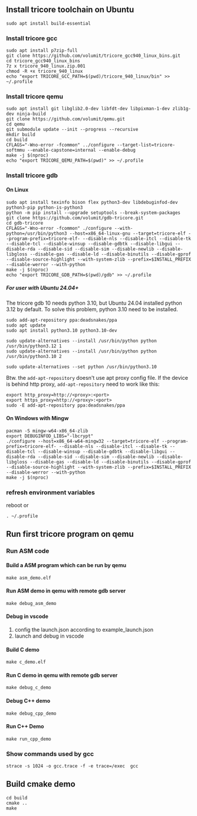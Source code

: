 ## Install tricore toolchain on Ubuntu

```shell
sudo apt install build-essential
```

### Install tricore gcc

```shell
sudo apt install p7zip-full
git clone https://github.com/volumit/tricore_gcc940_linux_bins.git
cd tricore_gcc940_linux_bins
7z x tricore_940_linux.zip.001
chmod -R +x tricore_940_linux
echo "export TRICORE_GCC_PATH=$(pwd)/tricore_940_linux/bin" >> ~/.profile
```

### Install tricore qemu

```shell
sudo apt install git libglib2.0-dev libfdt-dev libpixman-1-dev zlib1g-dev ninja-build
git clone https://github.com/volumit/qemu.git
cd qemu
git submodule update --init --progress --recursive
mkdir build
cd build
CFLAGS="-Wno-error -fcommon" ../configure --target-list=tricore-softmmu --enable-capstone=internal --enable-debug
make -j $(nproc)
echo "export TRICORE_QEMU_PATH=$(pwd)" >> ~/.profile
```

### Install tricore gdb

#### On Linux

```shell
sudo apt install texinfo bison flex python3-dev libdebuginfod-dev python3-pip python-is-python3
python -m pip install --upgrade setuptools --break-system-packages
git clone https://github.com/volumit/gdb-tricore.git
cd gdb-tricore
CFLAGS="-Wno-error -fcommon" ./configure --with-python=/usr/bin/python3 --host=x86_64-linux-gnu --target=tricore-elf --program-prefix=tricore-elf- --disable-nls --disable-itcl --disable-tk --disable-tcl --disable-winsup --disable-gdbtk --disable-libgui --disable-rda --disable-sid --disable-sim --disable-newlib --disable-libgloss --disable-gas --disable-ld --disable-binutils --disable-gprof --disable-source-highlight --with-system-zlib --prefix=$INSTALL_PREFIX --disable-werror --with-python
make -j $(nproc)
echo "export TRICORE_GDB_PATH=$(pwd)/gdb" >> ~/.profile
```

##### For user with Ubuntu 24.04+
The tricore gdb 10 needs python 3.10, but Ubuntu 24.04 installed python 3.12 by default. To solve this problem, python 3.10 need to be installed.
```shell
sudo add-apt-repository ppa:deadsnakes/ppa
sudo apt update
sudo apt install python3.10 python3.10-dev

sudo update-alternatives --install /usr/bin/python python /usr/bin/python3.12 1
sudo update-alternatives --install /usr/bin/python python /usr/bin/python3.10 2

sudo update-alternatives --set python /usr/bin/python3.10
```

Btw. the `add-apt-repository` doesn't use apt proxy config file. If the device is behind http proxy, `add-apt-repository` need to work like this:
```shell
export http_proxy=http://<proxy>:<port>
export https_proxy=http://<proxy>:<port>
sudo -E add-apt-repository ppa:deadsnakes/ppa
```

#### On Windows with Mingw

```shell
pacman -S mingw-w64-x86_64-zlib
export DEBUGINFOD_LIBS="-lbcrypt"
./configure --host=x86_64-w64-mingw32 --target=tricore-elf --program-prefix=tricore-elf- --disable-nls --disable-itcl --disable-tk --disable-tcl --disable-winsup --disable-gdbtk --disable-libgui --disable-rda --disable-sid --disable-sim --disable-newlib --disable-libgloss --disable-gas --disable-ld --disable-binutils --disable-gprof --disable-source-highlight --with-system-zlib --prefix=$INSTALL_PREFIX --disable-werror --with-python
make -j $(nproc)
```

### refresh environment variables

reboot
or

```shell
. ~/.profile
```

## Run first tricore program on qemu

### Run ASM code

#### Build a ASM program which can be run by qemu

```shell
make asm_demo.elf
```

#### Run ASM demo in qemu with remote gdb server

```shell
make debug_asm_demo
```

#### Debug in vscode

1. config the launch.json according to example_launch.json
2. launch and debug in vscode

#### Build C demo

```shell
make c_demo.elf
```

#### Run C demo in qemu with remote gdb server

```shell
make debug_c_demo
```

#### Debug C++ demo

```shell
make debug_cpp_demo
```

#### Run C++ Demo

```shell
make run_cpp_demo
```

### Show commands used by gcc

```shell
strace -s 1024 -o gcc.trace -f -e trace=/exec  gcc
```

## Build cmake demo

```shell
cd build
cmake ..
make
```
